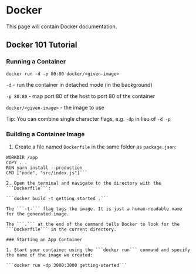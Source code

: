 # Docker

This page will contain Docker documentation.

## Docker 101 Tutorial 

### Running a Container

```docker run -d -p 80:80 docker/<given-image>```

```-d``` - run the container in detached mode (in the background)

```-p 80:80``` - map port 80 of the host to port 80 of the container

```docker/<given-image>``` - the image to use

Tip: You can combine single character flags, e.g. ```-dp``` in lieu of ```-d -p```

### Building a Container Image 

1. Create a file named ```Dockerfile``` in the same folder as ```package.json```:

```FROM node:18-alpine
WORKDIR /app
COPY . . 
RUN yarn install --production
CMD ["node", "src/index.js"]```

2. Open the terminal and navigate to the directory with the ```Dockerfile```:

```docker build -t getting started .```

The ```-t-``` flag tags the image. It is just a human-readable name for the generated image. 

The ```.``` at the end of the command tells Docker to look for the ```Dockerfile``` in the current directory. 

### Starting an App Container

1. Start your container using the ```docker run``` command and specify the name of the image we created:

```docker run -dp 3000:3000 getting-started```